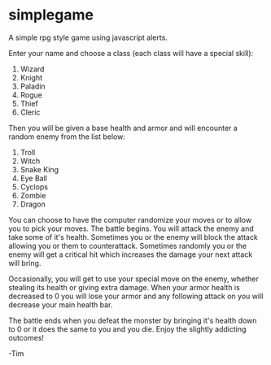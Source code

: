 # simplegame
A simple rpg style game using javascript alerts.

Enter your name and choose a class (each class will have a special skill):

1. Wizard
2. Knight
3. Paladin
4. Rogue
5. Thief
6. Cleric

Then you will be given a base health and armor and will encounter a random enemy from the list below:

1. Troll
2. Witch
3. Snake King
4. Eye Ball
5. Cyclops
6. Zombie
7. Dragon

You can choose to have the computer randomize your moves or to allow you to pick your moves. The battle begins. You will attack the enemy and take some of it's health. Sometimes you or the enemy will block the attack allowing you or them to counterattack. Sometimes randomly you or the enemy will get a critical hit which increases the damage your next attack will bring. 

Occasionally, you will get to use your special move on the enemy, whether stealing its health or giving extra damage. When your armor health is decreased to 0 you will lose your armor and any following attack on you will decrease your main health bar. 

The battle ends when you defeat the monster by bringing it's health down to 0 or it does the same to you and you die. Enjoy the slightly addicting outcomes!

-Tim
